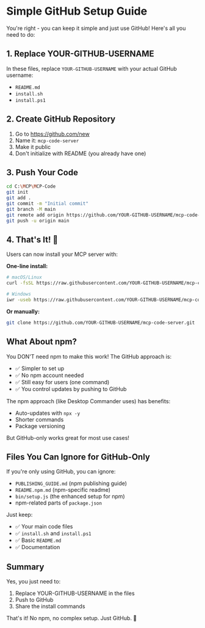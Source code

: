 # Simple GitHub Setup Guide

You're right - you can keep it simple and just use GitHub! Here's all you need to do:

## 1. Replace YOUR-GITHUB-USERNAME

In these files, replace `YOUR-GITHUB-USERNAME` with your actual GitHub username:
- `README.md`
- `install.sh` 
- `install.ps1`

## 2. Create GitHub Repository

1. Go to https://github.com/new
2. Name it: `mcp-code-server`
3. Make it public
4. Don't initialize with README (you already have one)

## 3. Push Your Code

```bash
cd C:\MCP\MCP-Code
git init
git add .
git commit -m "Initial commit"
git branch -M main
git remote add origin https://github.com/YOUR-GITHUB-USERNAME/mcp-code-server.git
git push -u origin main
```

## 4. That's It! 🎉

Users can now install your MCP server with:

**One-line install:**
```bash
# macOS/Linux
curl -fsSL https://raw.githubusercontent.com/YOUR-GITHUB-USERNAME/mcp-code-server/main/install.sh | bash

# Windows
iwr -useb https://raw.githubusercontent.com/YOUR-GITHUB-USERNAME/mcp-code-server/main/install.ps1 | iex
```

**Or manually:**
```bash
git clone https://github.com/YOUR-GITHUB-USERNAME/mcp-code-server.git
```

## What About npm?

You DON'T need npm to make this work! The GitHub approach is:
- ✅ Simpler to set up
- ✅ No npm account needed
- ✅ Still easy for users (one command)
- ✅ You control updates by pushing to GitHub

The npm approach (like Desktop Commander uses) has benefits:
- Auto-updates with `npx -y`
- Shorter commands
- Package versioning

But GitHub-only works great for most use cases!

## Files You Can Ignore for GitHub-Only

If you're only using GitHub, you can ignore:
- `PUBLISHING_GUIDE.md` (npm publishing guide)
- `README.npm.md` (npm-specific readme)
- `bin/setup.js` (the enhanced setup for npm)
- npm-related parts of `package.json`

Just keep:
- ✅ Your main code files
- ✅ `install.sh` and `install.ps1`
- ✅ Basic `README.md`
- ✅ Documentation

## Summary

Yes, you just need to:
1. Replace YOUR-GITHUB-USERNAME in the files
2. Push to GitHub
3. Share the install commands

That's it! No npm, no complex setup. Just GitHub. 🚀
